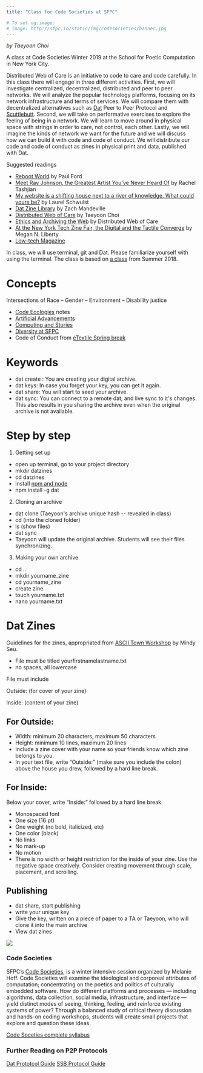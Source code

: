 ```yaml
---
title: "Class for Code Societies at SFPC"

# To set og:image:
# image: http://sfpc.io/static/img/codesocieties/banner.jpg
---
```

*by Taeyoon Choi*

A class at Code Societies Winter 2019 at the School for Poetic Computation in New York City.  

Distributed Web of Care is an initiative to code to care and code carefully. In this class there will engage in three different activities. First, we will investigate centralized, decentralized, distributed and peer to peer networks. We will analyze the popular technology platforms, focusing on its network infrastructure and terms of services. We will compare them with decentralized alternatives such as [Dat](https://datproject.org) Peer to Peer Protocol and [Scuttlebutt](http://www.scuttlebutt.nz). Second, we will take on performative exercises to explore the feeling of being in a network. We will learn to move around in physical space with strings in order to care, not control, each other. Lastly, we will imagine the kinds of network we want for the future and we will discuss how we can build it with code and code of conduct. We will distribute our code and code of conduct as zines in physical print and data, published with Dat.

Suggested readings 
- [Reboot World](https://newrepublic.com/article/133889/reboot-world) by Paul Ford  
- [Meet Ray Johnson, the Greatest Artist You’ve Never Heard Of](https://www.vanityfair.com/culture/2015/01/ray-johnson-art-pranks) by Rachel Tashjian
- [My website is a shifting house next to a river of knowledge. What could yours be?](https://thecreativeindependent.com/people/laurel-schwulst-my-website-is-a-shifting-house-next-to-a-river-of-knowledge-what-could-yours-be/) by Laurel Schwulst 
- [Dat Zine Library](https://gitlab.com/zachmandeville/dat-zine-library) by Zach Mandeville
- [Distributed Web of Care](https://decentralizedweb.net/distributed-web-of-care/) by Taeyoon Choi
- [Ethics and Archiving the Web](http://distributedweb.care/posts/eaw/) by Distributed Web of Care 
- [At the New York Tech Zine Fair, the Digital and the Tactile Converge](https://hyperallergic.com/474137/at-the-new-york-tech-zine-fair-the-digital-and-the-tactile-converge/) by Megan N. Liberty
- [Low-tech Magazine](https://solar.lowtechmagazine.com/about.html)

In class, we will use terminal, git and Dat. Please familiarize yourself with using the terminal. The class is based on [a  class](https://github.com/tchoi8/distributedwebofcare/tree/codesocieties) from Summer 2018.

# Concepts 

Intersections of Race – Gender – Environment – Disability justice 

- [Code Ecologies](https://github.com/SFPC/codeecologies/tree/master/notes) notes 
- [Artificial Advancements](https://thenewinquiry.com/artificial-advancements/)
- [Computing and Stories](http://sfpc.io/classes/computingandstories/)
- [Diversity at SFPC](https://medium.com/@tchoi8/diversity-at-sfpc-d494d7390375)
- Code of Conduct from [eTextile Spring break](http://etextilespringbreak.org/) 


# Keywords 
- dat create : You are creating your digital archive. 
- dat keys: In case you forget your key, you can get it again.  
- dat share: You will start to seed your archive. 
- dat sync: You can connect to a remote dat, and live sync to it's changes. This also results in you sharing the archive even when the original archive is not available. 

# Step by step 

1. Getting set up
- open up terminal, go to your project directory 
- mkdir datzines
- cd datzines 
- install [npm and node](https://www.npmjs.com/get-npm)
- npm install -g dat  

2. Cloning an archive
- dat clone (Taeyoon's archive unique hash -- revealed in class)
- cd (into the cloned folder)
- ls (show files) 
- dat sync 
- Taeyoon will update the original archive. Students will see their files synchronizing.

3. Making your own archive
- cd .. 
- mkdir yourname_zine
- cd yourname_zine
- create zine. 
- touch yourname.txt
- nano yourname.txt 


# Dat Zines 

Guidelines for the zines, appropriated from [ASCII Town Workshop](http://designforthe.net/workshops/ascii/index.html) by Mindy Seu. 

- File must be titled yourfirstnamelastname.txt
- no spaces, all lowercase

File must include

Outside: 
(for cover of your zine)

Inside: 
(content of your zine)


## For Outside:

- Width: minimum 20 characters, maximum 50 characters
- Height: minimum 10 lines, maximum 20 lines
- Include a zine cover with your name so your friends know which zine belongs to you.
- In your text file, write “Outside:” (make sure you include the colon) above the house you drew, followed by a hard line break.

## For Inside: 

Below your cover, write “Inside:” followed by a hard line break.

- Monospaced font
- One size (16 pt)
- One weight (no bold, italicized, etc)
- One color (black)
- No links
- No mark-up
- No motion
- There is no width or height restriction for the inside of your zine. Use the negative space creatively. Consider creating movement through scale, placement, and scrolling.

## Publishing 

- dat share, start publishing  
- write your unique key  
- Give the key, written on a piece of paper to a TA or Taeyoon, who will clone it into the main archive
- View dat zines
 

![](http://sfpc.io/static/img/codesocieties/banner.jpg)

### Code Societies 
SFPC’s [Code Societies](http://sfpc.io/codesocieties-winter-19/), is a winter intensive session organized by Melanie Hoff. Code Societies will examine the ideological and corporeal attributes of computation; concentrating on the poetics and politics of culturally embedded software. How do different platforms and processes — including algorithms, data collection, social media, infrastructure, and interface — yield distinct modes of seeing, thinking, feeling, and reinforce existing systems of power? Through a balanced study of critical theory discussion and hands-on coding workshops, students will create small projects that explore and question these ideas. 


[Code Soceties complete syllabus](https://github.com/SFPC/codesocieties-winter-19) 


### Further Reading on P2P Protocols
[Dat Prototcol Guide](https://vtduncan.github.io/how-dat-works/#encryption)
[SSB Protocol Guide](https://ssbc.github.io/scuttlebutt-protocol-guide/)